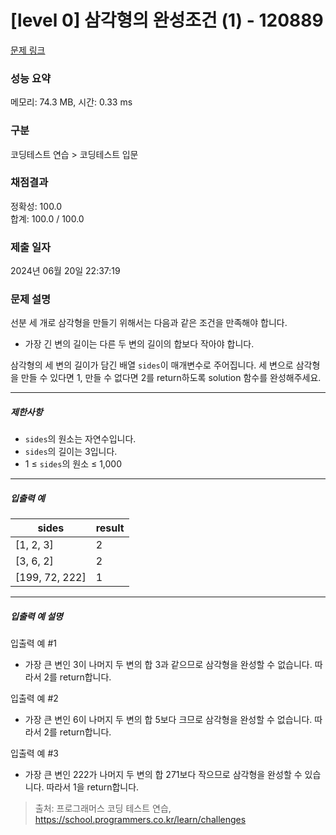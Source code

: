 # [level 0] 삼각형의 완성조건 (1) - 120889 

[문제 링크](https://school.programmers.co.kr/learn/courses/30/lessons/120889) 

### 성능 요약

메모리: 74.3 MB, 시간: 0.33 ms

### 구분

코딩테스트 연습 > 코딩테스트 입문

### 채점결과

정확성: 100.0<br/>합계: 100.0 / 100.0

### 제출 일자

2024년 06월 20일 22:37:19

### 문제 설명

<p>선분 세 개로 삼각형을 만들기 위해서는 다음과 같은 조건을 만족해야 합니다.</p>

<ul>
<li>가장 긴 변의 길이는 다른 두 변의 길이의 합보다 작아야 합니다.</li>
</ul>

<p>삼각형의 세 변의 길이가 담긴 배열 <code>sides</code>이 매개변수로 주어집니다. 세 변으로 삼각형을 만들 수 있다면 1, 만들 수 없다면 2를 return하도록 solution 함수를 완성해주세요.</p>

<hr>

<h5>제한사항</h5>

<ul>
<li><code>sides</code>의 원소는 자연수입니다.</li>
<li><code>sides</code>의 길이는 3입니다.</li>
<li>1 ≤ <code>sides</code>의 원소 ≤ 1,000</li>
</ul>

<hr>

<h5>입출력 예</h5>
<table class="table">
        <thead><tr>
<th>sides</th>
<th>result</th>
</tr>
</thead>
        <tbody><tr>
<td>[1, 2, 3]</td>
<td>2</td>
</tr>
<tr>
<td>[3, 6, 2]</td>
<td>2</td>
</tr>
<tr>
<td>[199, 72, 222]</td>
<td>1</td>
</tr>
</tbody>
      </table>
<hr>

<h5>입출력 예 설명</h5>

<p>입출력 예 #1</p>

<ul>
<li>가장 큰 변인 3이 나머지 두 변의 합 3과 같으므로 삼각형을 완성할 수 없습니다. 따라서 2를 return합니다.</li>
</ul>

<p>입출력 예 #2</p>

<ul>
<li>가장 큰 변인 6이 나머지 두 변의 합 5보다 크므로 삼각형을 완성할 수 없습니다. 따라서 2를 return합니다.</li>
</ul>

<p>입출력 예 #3</p>

<ul>
<li>가장 큰 변인 222가 나머지 두 변의 합 271보다 작으므로 삼각형을 완성할 수 있습니다. 따라서 1을 return합니다.</li>
</ul>


> 출처: 프로그래머스 코딩 테스트 연습, https://school.programmers.co.kr/learn/challenges